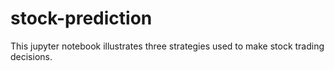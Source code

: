 # stock-prediction
This jupyter notebook illustrates three strategies used to make stock trading decisions.
